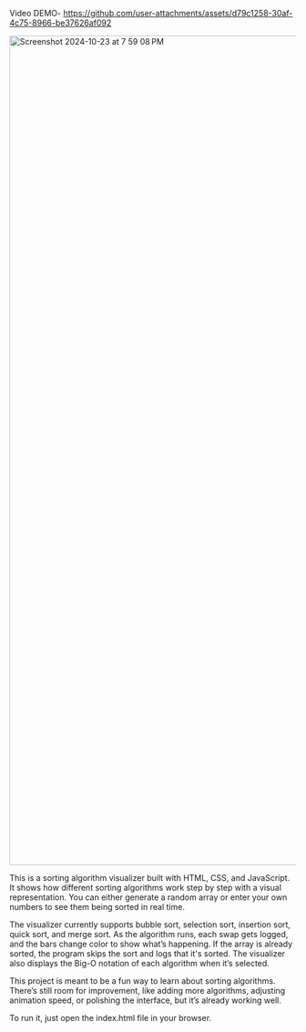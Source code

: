 Video DEMO- https://github.com/user-attachments/assets/d79c1258-30af-4c75-8966-be37626af092

<img width="1457" alt="Screenshot 2024-10-23 at 7 59 08 PM" src="https://github.com/user-attachments/assets/477d1423-d9e4-4c87-9b04-b6257a26d6ba">


This is a sorting algorithm visualizer built with HTML, CSS, and JavaScript. It shows how different sorting algorithms work step by step with a visual representation. You can either generate a random array or enter your own numbers to see them being sorted in real time.

The visualizer currently supports bubble sort, selection sort, insertion sort, quick sort, and merge sort. As the algorithm runs, each swap gets logged, and the bars change color to show what’s happening. If the array is already sorted, the program skips the sort and logs that it's sorted. The visualizer also displays the Big-O notation of each algorithm when it’s selected.

This project is meant to be a fun way to learn about sorting algorithms. There’s still room for improvement, like adding more algorithms, adjusting animation speed, or polishing the interface, but it’s already working well.

To run it, just open the index.html file in your browser.

